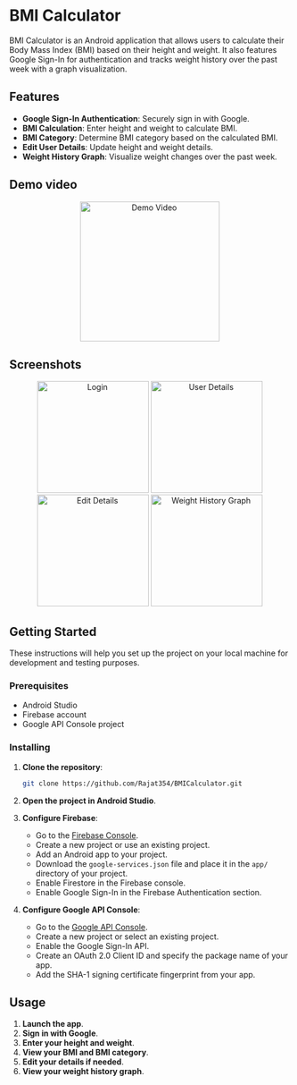 # BMI Calculator

BMI Calculator is an Android application that allows users to calculate their Body Mass Index (BMI) based on their height and weight. It also features Google Sign-In for authentication and tracks weight history over the past week with a graph visualization.

## Features

- **Google Sign-In Authentication**: Securely sign in with Google.
- **BMI Calculation**: Enter height and weight to calculate BMI.
- **BMI Category**: Determine BMI category based on the calculated BMI.
- **Edit User Details**: Update height and weight details.
- **Weight History Graph**: Visualize weight changes over the past week.



## Demo video

<p align="center">
  <a href="https://youtu.be/sCot_QjLnZs?feature=shared" target="_blank">
    <img src="https://github.com/Raghav354/BMI-Calculator/assets/137503421/06076232-a607-436c-96f3-beaf83be2026" alt="Demo Video" width="250"/>
  </a>
</p>

## Screenshots

<p align="center">
  <img src="https://github.com/Raghav354/BMI-Calculator/assets/137503421/3bb73f55-d406-4e5d-b48a-3545f45f1d54" alt="Login" width="200"/>
  <img src="https://github.com/Raghav354/BMI-Calculator/assets/137503421/af593734-c561-4651-a4b2-79d2b15b9dee" alt="User Details" width="200"/>
  <img src="https://github.com/Raghav354/BMI-Calculator/assets/137503421/404f2c20-3368-4e86-825b-523aa932f6ea" alt="Edit Details" width="200"/>
  <img src="https://github.com/Raghav354/BMI-Calculator/assets/137503421/67229676-e19e-40bf-987b-b1532bceb739" alt="Weight History Graph" width="200"/>
</p>

## Getting Started

These instructions will help you set up the project on your local machine for development and testing purposes.

### Prerequisites

- Android Studio
- Firebase account
- Google API Console project

### Installing

1. **Clone the repository**:
    ```bash
    git clone https://github.com/Rajat354/BMICalculator.git
    ```
2. **Open the project in Android Studio**.

3. **Configure Firebase**:
    - Go to the [Firebase Console](https://console.firebase.google.com/).
    - Create a new project or use an existing project.
    - Add an Android app to your project.
    - Download the `google-services.json` file and place it in the `app/` directory of your project.
    - Enable Firestore in the Firebase console.
    - Enable Google Sign-In in the Firebase Authentication section.

4. **Configure Google API Console**:
    - Go to the [Google API Console](https://console.developers.google.com/).
    - Create a new project or select an existing project.
    - Enable the Google Sign-In API.
    - Create an OAuth 2.0 Client ID and specify the package name of your app.
    - Add the SHA-1 signing certificate fingerprint from your app.

## Usage

1. **Launch the app**.
2. **Sign in with Google**.
3. **Enter your height and weight**.
4. **View your BMI and BMI category**.
5. **Edit your details if needed**.
6. **View your weight history graph**.

